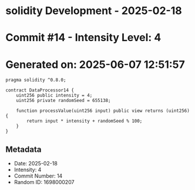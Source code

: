 ﻿# solidity Development - 2025-02-18
# Commit #14 - Intensity Level: 4
# Generated on: 2025-06-07 12:51:57
```solidity
pragma solidity ^0.8.0;

contract DataProcessor14 {
    uint256 public intensity = 4;
    uint256 private randomSeed = 655138;

    function processValue(uint256 input) public view returns (uint256) {
        return input * intensity + randomSeed % 100;
    }
}
```
## Metadata
- Date: 2025-02-18
- Intensity: 4
- Commit Number: 14
- Random ID: 1698000207
